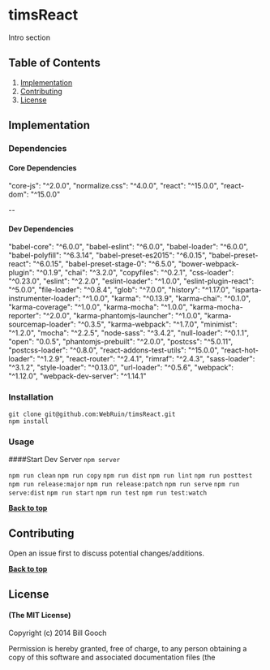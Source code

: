 # timsReact

Intro section

## Table of Contents

1. [Implementation](#implementation)
1. [Contributing](#contributing)
1. [License](#license)


## Implementation

### Dependencies

#### Core Dependencies

  "core-js": "^2.0.0",
  "normalize.css": "^4.0.0",
  "react": "^15.0.0",
  "react-dom": "^15.0.0"

--

#### Dev Dependencies

  "babel-core": "^6.0.0",
  "babel-eslint": "^6.0.0",
  "babel-loader": "^6.0.0",
  "babel-polyfill": "^6.3.14",
  "babel-preset-es2015": "^6.0.15",
  "babel-preset-react": "^6.0.15",
  "babel-preset-stage-0": "^6.5.0",
  "bower-webpack-plugin": "^0.1.9",
  "chai": "^3.2.0",
  "copyfiles": "^0.2.1",
  "css-loader": "^0.23.0",
  "eslint": "^2.2.0",
  "eslint-loader": "^1.0.0",
  "eslint-plugin-react": "^5.0.0",
  "file-loader": "^0.8.4",
  "glob": "^7.0.0",
  "history": "^1.17.0",
  "isparta-instrumenter-loader": "^1.0.0",
  "karma": "^0.13.9",
  "karma-chai": "^0.1.0",
  "karma-coverage": "^1.0.0",
  "karma-mocha": "^1.0.0",
  "karma-mocha-reporter": "^2.0.0",
  "karma-phantomjs-launcher": "^1.0.0",
  "karma-sourcemap-loader": "^0.3.5",
  "karma-webpack": "^1.7.0",
  "minimist": "^1.2.0",
  "mocha": "^2.2.5",
  "node-sass": "^3.4.2",
  "null-loader": "^0.1.1",
  "open": "0.0.5",
  "phantomjs-prebuilt": "^2.0.0",
  "postcss": "^5.0.11",
  "postcss-loader": "^0.8.0",
  "react-addons-test-utils": "^15.0.0",
  "react-hot-loader": "^1.2.9",
  "react-router": "^2.4.1",
  "rimraf": "^2.4.3",
  "sass-loader": "^3.1.2",
  "style-loader": "^0.13.0",
  "url-loader": "^0.5.6",
  "webpack": "^1.12.0",
  "webpack-dev-server": "^1.14.1"

### Installation

```npm
git clone git@github.com:WebRuin/timsReact.git
npm install
```

### Usage

####Start Dev Server
`npm server`

`npm run clean`
`npm run copy`
`npm run dist`
`npm run lint`
`npm run posttest`
`npm run release:major`
`npm run release:patch`
`npm run serve`
`npm run serve:dist`
`npm run start`
`npm run test`
`npm run test:watch`

**[Back to top](#table-of-contents)**

## Contributing

Open an issue first to discuss potential changes/additions.

**[Back to top](#table-of-contents)**

## License

#### (The MIT License)

Copyright (c) 2014 Bill Gooch

Permission is hereby granted, free of charge, to any person obtaining
a copy of this software and associated documentation files (the
